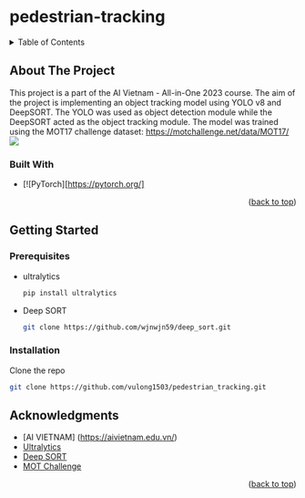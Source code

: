 # pedestrian-tracking


<!-- TABLE OF CONTENTS -->
<details>
  <summary>Table of Contents</summary>
  <ol>
    <li>
      <a href="#about-the-project">About The Project</a>
      <ul>
        <li><a href="#built-with">Built With</a></li>
      </ul>
    </li>
    <li>
      <a href="#getting-started">Getting Started</a>
      <ul>
        <li><a href="#prerequisites">Prerequisites</a></li>
        <li><a href="#installation">Installation</a></li>
      </ul>
    </li>
        <li><a href="#acknowledgments">Acknowledgments</a></li>
  </ol>
</details>



<!-- ABOUT THE PROJECT -->
## About The Project

This project is a part of the AI Vietnam - All-in-One 2023 course. The aim of the project is implementing an object tracking model using YOLO v8 and DeepSORT. The YOLO was used as object
detection module while the DeepSORT acted as the object tracking module.
The model was trained using the MOT17 challenge dataset: https://motchallenge.net/data/MOT17/
![](https://github.com/vulong1503/pedestrian_tracking/blob/master/ezgif-2-0bbf8c7a00.gif)
### Built With

* [![PyTorch][https://pytorch.org/]


<p align="right">(<a href="#readme-top">back to top</a>)</p>



<!-- GETTING STARTED -->
## Getting Started


### Prerequisites
* ultralytics
  ```sh
  pip install ultralytics
  ```
* Deep SORT
  ```sh
  git clone https://github.com/wjnwjn59/deep_sort.git
  ```
### Installation
Clone the repo
   ```sh
   git clone https://github.com/vulong1503/pedestrian_tracking.git
   ```



<!-- ACKNOWLEDGMENTS -->
## Acknowledgments

* [AI VIETNAM] (https://aivietnam.edu.vn/)
* [Ultralytics](ultralytics.com)
* [Deep SORT](https://github.com/wjnwjn59/deep_sort.git)
* [MOT Challenge](https://motchallenge.net/)

<p align="right">(<a href="#readme-top">back to top</a>)</p>



